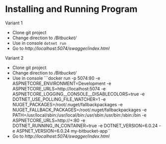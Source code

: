# Installing and Running Program

Variant 1

* Clone git project
* Change direction to _/Bitbucket/_ 
* Use in console ```dotnet run```
* Go to _http://localhost:5074/swagger/index.html_

Variant 2

* Clone git project
* Change direction to _/Bitbucket/_
* Use in console ```docker run -p 5074:80 -e ASPNETCORE_ENVIRONMENT=Development -e ASPNETCORE_URLS=http://localhost:5074 -e ASPNETCORE_LOGGING__CONSOLE__DISABLECOLORS=true -e DOTNET_USE_POLLING_FILE_WATCHER=1 -e NUGET_PACKAGES=/root/.nuget/fallbackpackages -e NUGET_FALLBACK_PACKAGES=/root/.nuget/fallbackpackages -e PATH=/usr/local/sbin:/usr/local/bin:/usr/sbin:/usr/bin:/sbin:/bin -e ASPNETCORE_URLS=http://+:80 -e DOTNET_RUNNING_IN_CONTAINER=true -e DOTNET_VERSION=6.0.24 -e ASPNET_VERSION=6.0.24  my-bitbucket-app``
* Go to _http://localhost:5074/swagger/index.html_
